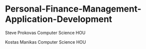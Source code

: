 # Personal-Finance-Management-Application-Development
Steve Prokovas Computer Science HOU

Kostas Manikas Computer Science HOU 
